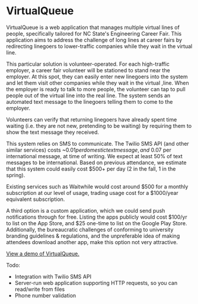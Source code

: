 # VirtualQueue

VirtualQueue is a web application that manages multiple virtual lines of people, specifically tailored for NC State's Engineering Career Fair. This application aims to address the challenge of long lines at career fairs by redirecting linegoers to lower-traffic companies while they wait in the virtual line.

This particular solution is volunteer-operated. For each high-traffic employer, a career fair volunteer will be stationed to stand near the employer. At this spot, they can easily enter new linegoers into the system and let them visit other companies while they wait in the virtual ,line. When the employer is ready to talk to more people, the volunteer can tap to pull people out of the virtual line into the real line. The system sends an automated text message to the linegoers telling them to come to the employer.

Volunteers can verify that returning linegoers have already spent time waiting (i.e. they are not new, pretending to be waiting) by requiring them to show the text message they received.

This system relies on SMS to communicate. The Twilio SMS API (and other similar services) costs ~$0.01 per domestic text message, and ~$0.07 per international message, at time of writing. We expect at least 50% of text messages to be international. Based on previous attendance, we estimate that this system could easily cost $500+ per day (2 in the fall, 1 in the spring).

Existing services such as Waitwhile would cost around $500 for a monthly subscription at our level of usage, trading usage cost for a $1000/year equivalent subscription.

A third option is a custom application, which we could send push notifications through for free. Listing the apps publicly would cost $100/yr to list on the App Store, and $25 one-time to list on the Google Play Store. Additionally, the bureaucratic challenges of conforming to university branding guidelines & regulations, and the unpreferable idea of making attendees download another app, make this option not very attractive.

[View a demo of VirtualQueue.](https://chipthrasher.com/virtualqueue/)

Todo:
- Integration with Twilio SMS API
- Server-run web application supporting HTTP requests, so you can read/write from files
- Phone number validation
